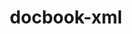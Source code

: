 ---
title: "docbook-xml"
layout: cache
category: package
meta: {"versions": ["4.3"], "compilers": ["gcc@8.3.1", "gcc@7.5.0", "gcc@9.3.0"]}
spec_files: 
 - "docbook-xml@4.3%gcc@7.5.0 arch=linux-ubuntu18.04-x86_64": spec-0.json
 - "docbook-xml@4.3%gcc@8.3.1 arch=linux-rhel8-x86_64": spec-1.json
 - "docbook-xml@4.3%gcc@9.3.0 arch=linux-rhel7-x86_64": spec-2.json
 - "docbook-xml@4.3%gcc@9.3.0 arch=linux-ubuntu20.04-x86_64": spec-3.json

---
